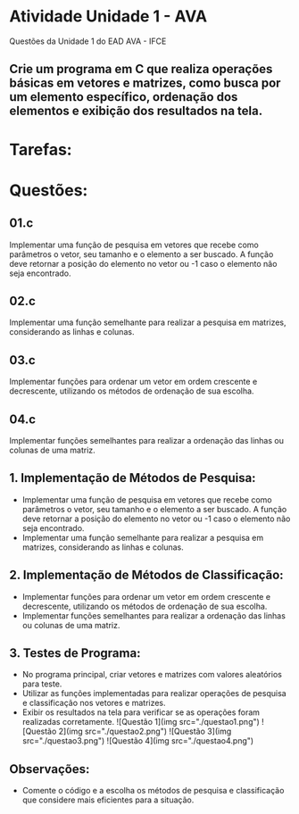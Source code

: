 # Atividade Unidade 1 - AVA
Questões da Unidade 1 do EAD AVA - IFCE 

## Crie um programa em C que realiza operações básicas em vetores e matrizes, como busca por um elemento específico, ordenação dos elementos e exibição dos resultados na tela.

# Tarefas:

# Questões:
## 01.c 
Implementar uma função de pesquisa em vetores que recebe como parâmetros o vetor, seu tamanho e o elemento a ser buscado. A função deve retornar a posição do elemento no vetor ou -1 caso o elemento não seja encontrado.

## 02.c
Implementar uma função semelhante para realizar a pesquisa em matrizes, considerando as linhas e colunas.

## 03.c
Implementar funções para ordenar um vetor em ordem crescente e decrescente, utilizando os métodos de ordenação de sua escolha.

## 04.c 
Implementar funções semelhantes para realizar a ordenação das linhas ou colunas de uma matriz.

## 1. Implementação de Métodos de Pesquisa:
- Implementar uma função de pesquisa em vetores que recebe como parâmetros o vetor, seu tamanho e o elemento a ser buscado. A função deve retornar a posição do elemento no vetor ou -1 caso o elemento não seja encontrado.
- Implementar uma função semelhante para realizar a pesquisa em matrizes, considerando as linhas e colunas.

## 2. Implementação de Métodos de Classificação: 
- Implementar funções para ordenar um vetor em ordem crescente e decrescente, utilizando os métodos de ordenação de sua escolha.
- Implementar funções semelhantes para realizar a ordenação das linhas ou colunas de uma matriz.

## 3. Testes de Programa:
- No programa principal, criar vetores e matrizes com valores aleatórios para teste.
- Utilizar as funções implementadas para realizar operações de pesquisa e classificação nos vetores e matrizes.
- Exibir os resultados na tela para verificar se as operações foram realizadas corretamente.
  ![Questão 1](img src="./questao1.png")
  ![Questão 2](img src="./questao2.png")
  ![Questão 3](img src="./questao3.png")
  ![Questão 4](img src="./questao4.png")
## Observações:
- Comente o código e a escolha os métodos de pesquisa e classificação que considere mais eficientes para a situação.
